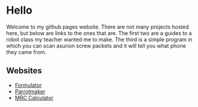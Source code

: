 # Hello

Welcome to my github pages website. There are not many projects hosted here, but below are links to the ones that are. The first two are a guides to a robot class my teacher wanted me to make. The third is a simple program in which you can scan asurion screw packets and it will tell you what phone they came from.

## Websites

* [Formulator](formulator)
* [Parrotmaker](parrotmaker)
* [MRC Calculator](mrccalc)
